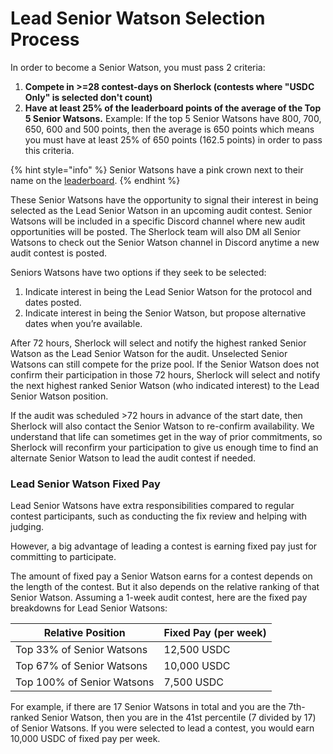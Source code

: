 # Lead Senior Watson Selection Process

In order to become a Senior Watson, you must pass 2 criteria:

1. **Compete in >=28 contest-days on Sherlock (contests where "USDC Only" is selected don't count)**
2. **Have at least 25% of the leaderboard points of the average of the Top 5 Senior Watsons.** Example: If the top 5 Senior Watsons have 800, 700, 650, 600 and 500 points, then the average is 650 points which means you must have at least 25% of 650 points (162.5 points) in order to pass this criteria.&#x20;

{% hint style="info" %}
Senior Watsons have a pink crown next to their name on the [leaderboard](https://audits.sherlock.xyz/leaderboard).&#x20;
{% endhint %}

These Senior Watsons have the opportunity to signal their interest in being selected as the Lead Senior Watson in an upcoming audit contest. Senior Watsons will be included in a specific Discord channel where new audit opportunities will be posted. The Sherlock team will also DM all Senior Watsons to check out the Senior Watson channel in Discord anytime a new audit contest is posted.

Seniors Watsons have two options if they seek to be selected:

1. Indicate interest in being the Lead Senior Watson for the protocol and dates posted.
2. Indicate interest in being the Senior Watson, but propose alternative dates when you’re available.

After 72 hours, Sherlock will select and notify the highest ranked Senior Watson as the Lead Senior Watson for the audit. Unselected Senior Watsons can still compete for the prize pool. If the Senior Watson does not confirm their participation in those 72 hours, Sherlock will select and notify the next highest ranked Senior Watson (who indicated interest) to the Lead Senior Watson position.

If the audit was scheduled >72 hours in advance of the start date, then Sherlock will also contact the Senior Watson to re-confirm availability. We understand that life can sometimes get in the way of prior commitments, so Sherlock will reconfirm your participation to give us enough time to find an alternate Senior Watson to lead the audit contest if needed.

### Lead Senior Watson Fixed Pay

Lead Senior Watsons have extra responsibilities compared to regular contest participants, such as conducting the fix review and helping with judging.&#x20;

However, a big advantage of leading a contest is earning fixed pay just for committing to participate.&#x20;

The amount of fixed pay a Senior Watson earns for a contest depends on the length of the contest. But it also depends on the relative ranking of that Senior Watson. Assuming a 1-week audit contest, here are the fixed pay breakdowns for Lead Senior Watsons:

| Relative Position          | Fixed Pay (per week) |
| -------------------------- | -------------------- |
| Top 33% of Senior Watsons  | 12,500 USDC          |
| Top 67% of Senior Watsons  | 10,000 USDC          |
| Top 100% of Senior Watsons | 7,500 USDC           |

For example, if there are 17 Senior Watsons in total and you are the 7th-ranked Senior Watson, then you are in the 41st percentile (7 divided by 17) of Senior Watsons. If you were selected to lead a contest, you would earn 10,000 USDC of fixed pay per week.&#x20;
